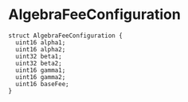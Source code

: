 # AlgebraFeeConfiguration



```solidity
struct AlgebraFeeConfiguration {
  uint16 alpha1;
  uint16 alpha2;
  uint32 beta1;
  uint32 beta2;
  uint16 gamma1;
  uint16 gamma2;
  uint16 baseFee;
}
```

